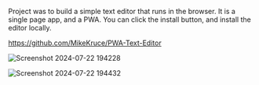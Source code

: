 Project was to build a simple text editor that runs in the browser. It is a single page app, and a PWA. You can click the install button, and install the editor locally.

https://github.com/MikeKruce/PWA-Text-Editor



![Screenshot 2024-07-22 194228](https://github.com/user-attachments/assets/50bd21d0-73eb-40d0-983c-fe24410cb92e)

![Screenshot 2024-07-22 194432](https://github.com/user-attachments/assets/107d7f09-9046-48e0-8cd8-456ba494fce1)
